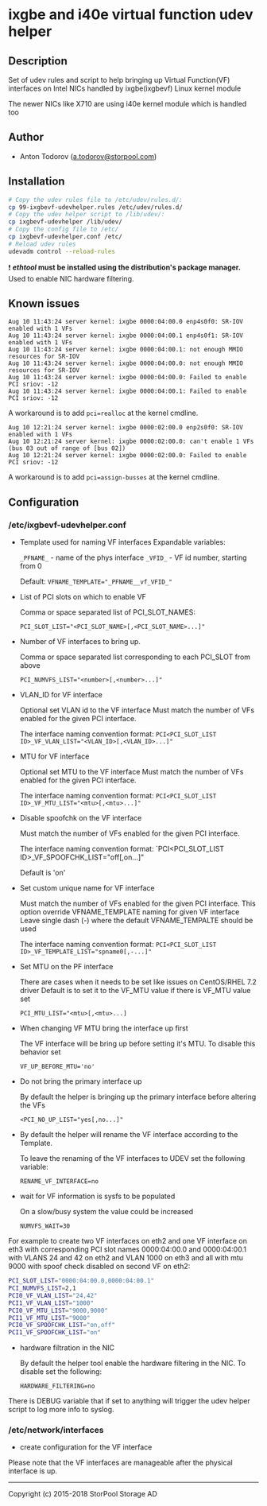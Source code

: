 # ixgbe and i40e virtual function udev helper

## Description

Set of udev rules and script to help bringing up Virtual Function(VF) interfaces on Intel NICs handled by ixgbe(ixgbevf) Linux kernel module

The newer NICs like X710 are using i40e kernel module which is handled too

## Author

* Anton Todorov (a.todorov@storpool.com)

## Installation

```bash
# Copy the udev rules file to /etc/udev/rules.d/:
cp 99-ixgbevf-udevhelper.rules /etc/udev/rules.d/
# Copy the udev helper script to /lib/udev/:
cp ixgbevf-udevhelper /lib/udev/
# Copy the config file to /etc/
cp ixgbevf-udevhelper.conf /etc/
# Reload udev rules
udevadm control --reload-rules
```

:exclamation: **_ethtool_ must be installed using the distribution's package manager.** Used to enable NIC hardware filtering.

## Known issues

```
Aug 10 11:43:24 server kernel: ixgbe 0000:04:00.0 enp4s0f0: SR-IOV enabled with 1 VFs
Aug 10 11:43:24 server kernel: ixgbe 0000:04:00.1 enp4s0f1: SR-IOV enabled with 1 VFs
Aug 10 11:43:24 server kernel: ixgbe 0000:04:00.1: not enough MMIO resources for SR-IOV
Aug 10 11:43:24 server kernel: ixgbe 0000:04:00.0: not enough MMIO resources for SR-IOV
Aug 10 11:43:24 server kernel: ixgbe 0000:04:00.0: Failed to enable PCI sriov: -12
Aug 10 11:43:24 server kernel: ixgbe 0000:04:00.1: Failed to enable PCI sriov: -12
```

A workaround is to add `pci=realloc` at the kernel cmdline.

```
Aug 10 12:21:24 server kernel: ixgbe 0000:02:00.0 enp2s0f0: SR-IOV enabled with 1 VFs
Aug 10 12:21:24 server kernel: ixgbe 0000:02:00.0: can't enable 1 VFs (bus 03 out of range of [bus 02])
Aug 10 12:21:24 server kernel: ixgbe 0000:02:00.0: Failed to enable PCI sriov: -12
```

A workaround is to add `pci=assign-busses` at the kernel cmdline.

## Configuration

### /etc/ixgbevf-udevhelper.conf

* Template used for naming VF interfaces
  Expandable variables:
  
    `_PFNAME_` - name of the phys interface
    `_VFID_` - VF id number, starting from 0
  
  Default: `VFNAME_TEMPLATE="_PFNAME__vf_VFID_"`

* List of PCI slots on which to enable VF
  
  Comma or space separated list of PCI_SLOT_NAMES:
  
    `PCI_SLOT_LIST="<PCI_SLOT_NAME>[,<PCI_SLOT_NAME>...]"`

* Number of VF interfaces to bring up.
  
  Comma or space separated list corresponding to each PCI_SLOT from above
  
    `PCI_NUMVFS_LIST="<number>[,<number>...]"`

* VLAN\_ID for VF interface
  
  Optional set VLAN id to the VF interface
  Must match the number of VFs enabled for the given PCI interface.
  
  The interface naming convention format:
    `PCI<PCI_SLOT_LIST ID>_VF_VLAN_LIST="<VLAN_ID>[,<VLAN_ID>...]"`

* MTU for VF interface
  
  Optional set MTU to the VF interface
  Must match the number of VFs enabled for the given PCI interface.
  
  The interface naming convention format:
    `PCI<PCI_SLOT_LIST ID>_VF_MTU_LIST="<mtu>[,<mtu>...]"`

* Disable spoofchk on the VF interface
  
  Must match the number of VFs enabled for the given PCI interface.
  
  The interface naming convention format:
    `PCI<PCI_SLOT_LIST ID>_VF_SPOOFCHK_LIST="off[,on...]"

  Default is 'on'

* Set custom unique name for VF interface
  
  Must match the number of VFs enabled for the given PCI interface.
  This option override VFNAME_TEMPLATE naming for given VF interface
  Leave single dash (-) where the default VFNAME_TEMPALTE should be used
  
  The interface naming convention format:
    `PCI<PCI_SLOT_LIST ID>_VF_TEMPLATE_LIST="spname0[,-...]"`

* Set MTU on the PF interface
  
  There are cases when it needs to be set like issues on CentOS/RHEL 7.2 driver
  Default is to set it to the VF_MTU value if there is VF_MTU value set

    `PCI_MTU_LIST="<mtu>[,<mtu>...]`

* When changing VF MTU bring the interface up first
  
  The VF interface will be bring up before setting it's MTU. To disable this behavior set
  
    `VF_UP_BEFORE_MTU='no'`

* Do not bring the primary interface up

  By default the helper is bringing up the primary interface before altering the VFs
  
    `<PCI_NO_UP_LIST="yes[,no...]"`

* By default the helper will rename the VF interface according to the Template.
  
  To leave the renaming of the VF interfaces to UDEV set the following variable:
  
    `RENAME_VF_INTERFACE=no`

* wait for VF information is sysfs to be populated
  
  On a slow/busy system the value could be increased
  
    `NUMVFS_WAIT=30`

For example to create two VF interfaces on eth2 and one VF interface on eth3 with corresponding PCI slot names 0000:04:00.0 and 0000:04:00.1 with VLANS 24 and 42 on eth2 and VLAN 1000 on eth3 and all with mtu 9000 with spoof check disabled on second VF on eth2:
```bash
PCI_SLOT_LIST="0000:04:00.0,0000:04:00.1"
PCI_NUMVFS_LIST=2,1
PCI0_VF_VLAN_LIST="24,42"
PCI1_VF_VLAN_LIST="1000"
PCI0_VF_MTU_LIST="9000,9000"
PCI1_VF_MTU_LIST="9000"
PCI0_VF_SPOOFCHK_LIST="on,off"
PCI1_VF_SPOOFCHK_LIST="on"
```

* hardware filtration in the NIC
  
  By default the helper tool enable the hardware filtering in the NIC.
  To disable set the following:
  
    `HARDWARE_FILTERING=no`

There is DEBUG variable that if set to anything will trigger the udev helper script to log more info to syslog.

### /etc/network/interfaces
* create configuration for the VF interface

Please note that the VF interfaces are manageable after the physical interface is up.

---
Copyright (c) 2015-2018 StorPool Storage AD
